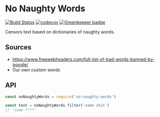 # No Naughty Words

[![Build Status](https://travis-ci.org/jonathanong/no-naughty-words.svg?branch=master)](https://travis-ci.org/jonathanong/no-naughty-words)
[![codecov](https://codecov.io/gh/jonathanong/no-naughty-words/branch/master/graph/badge.svg)](https://codecov.io/gh/jonathanong/no-naughty-words)
[![Greenkeeper badge](https://badges.greenkeeper.io/jonathanong/no-naughty-words.svg)](https://greenkeeper.io/)

Censors text based on dictionaries of naughty words.

## Sources

- https://www.freewebheaders.com/full-list-of-bad-words-banned-by-google/
- Our own custom words

## API

```js
const noNaughtyWords = require('no-naughty-words')

const text = noNaughtyWords.filter('some shit')
// 'some ****'
```
